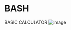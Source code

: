 # BASH
BASIC CALCULATOR
![image](https://github.com/user-attachments/assets/e86ab4dc-0d4f-4e50-a755-46e660f2bb2c)
